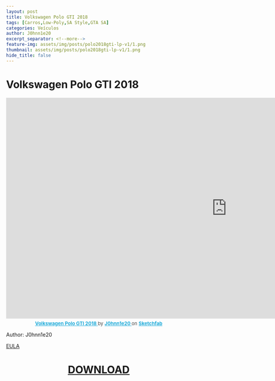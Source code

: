 ```yaml
---
layout: post
title: Volkswagen Polo GTI 2018
tags: [Carros,Low-Poly,SA Style,GTA SA]
categories: Veículos
author: J0hnn1e20
excerpt_separator: <!--more-->
feature-img: assets/img/posts/polo2018gti-lp-v1/1.png
thumbnail: assets/img/posts/polo2018gti-lp-v1/1.png
hide_title: false
---
```


# Volkswagen Polo GTI 2018

<!--![RenaltKwid](/page/assets/img/posts/polo2018gti-lp-v1/1.png)
![RenaltKwid](/page/assets/img/posts/polo2018gti-lp-v1/2.png)
![RenaltKwid](/page/assets/img/posts/polo2018gti-lp-v1/3.png)
![RenaltKwid](/page/assets/img/posts/polo2018gti-lp-v1/4.png)
![RenaltKwid](/page/assets/img/posts/polo2018gti-lp-v1/5.png)
![RenaltKwid](/page/assets/img/posts/polo2018gti-lp-v1/6.png)-->
<div style="text-align: center;" class="sketchfab-embed-wrapper"> <iframe title="Volkswagen Polo GTI 2018" frameborder="0" allowfullscreen mozallowfullscreen="true" webkitallowfullscreen="true" allow="autoplay; fullscreen; xr-spatial-tracking" xr-spatial-tracking execution-while-out-of-viewport execution-while-not-rendered web-share width="1200" height="600" src="https://sketchfab.com/models/a38126b37aff4c33b46833759df29822/embed?ui_theme=dark"> </iframe> <p style="font-size: 13px; font-weight: normal; margin: 5px; color: #4A4A4A;"> <a href="https://sketchfab.com/3d-models/volkswagen-polo-gti-2018-a38126b37aff4c33b46833759df29822?utm_medium=embed&utm_campaign=share-popup&utm_content=a38126b37aff4c33b46833759df29822" target="_blank" rel="nofollow" style="font-weight: bold; color: #1CAAD9;"> Volkswagen Polo GTI 2018 </a> by <a href="https://sketchfab.com/j0hnn1e20?utm_medium=embed&utm_campaign=share-popup&utm_content=a38126b37aff4c33b46833759df29822" target="_blank" rel="nofollow" style="font-weight: bold; color: #1CAAD9;"> J0hnn1e20 </a> on <a href="https://sketchfab.com?utm_medium=embed&utm_campaign=share-popup&utm_content=a38126b37aff4c33b46833759df29822" target="_blank" rel="nofollow" style="font-weight: bold; color: #1CAAD9;">Sketchfab</a></p></div>

Author: J0hnn1e20

[EULA](https://j0hnn1e20.github.io/page/EULA.html)

<h1 style="text-align: center; color: white;">
    <a href="/page/assets/file/PoloGTI2018-Civil.zip" download>DOWNLOAD</a>
<h1>